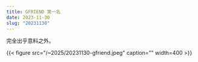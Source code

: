 ```yaml
---
title: GFRIEND 第一名
date: 2023-11-30
slug: "20231130"
---
```


完全出乎意料之外。

{{< figure src="/~2025/20231130-gfriend.jpeg" caption="" width=400 >}}
